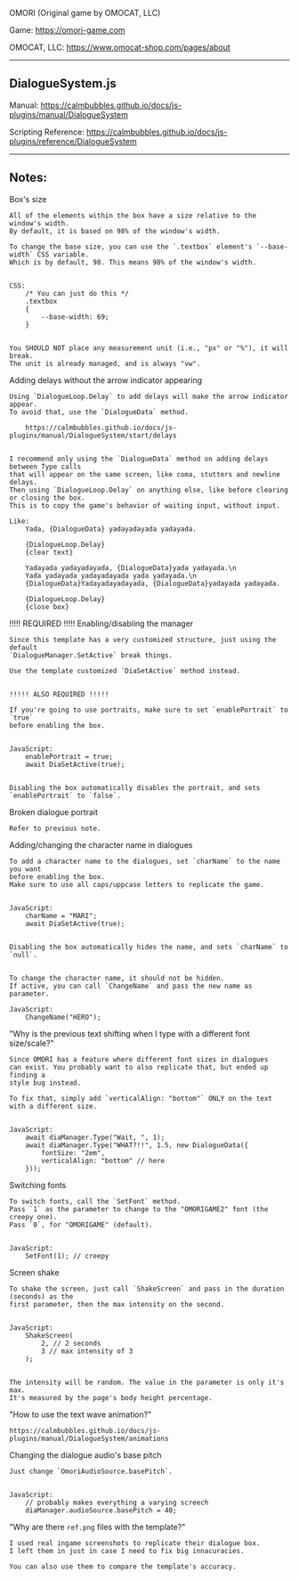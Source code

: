 OMORI (Original game by OMOCAT, LLC)


Game: https://omori-game.com

OMOCAT, LLC: https://www.omocat-shop.com/pages/about



---------------
DialogueSystem.js
---------------

Manual: https://calmbubbles.github.io/docs/js-plugins/manual/DialogueSystem

Scripting Reference: https://calmbubbles.github.io/docs/js-plugins/reference/DialogueSystem



---------------
Notes:
---------------

Box's size

    All of the elements within the box have a size relative to the window's width.
    By default, it is based on 98% of the window's width.

    To change the base size, you can use the `.textbox` element's `--base-width` CSS variable.
    Which is by default, 98. This means 98% of the window's width.


    CSS:
        /* You can just do this */
        .textbox
        {
            --base-width: 69;
        }

    
    You SHOULD NOT place any measurement unit (i.e., "px" or "%"), it will break.
    The unit is already managed, and is always "vw".


Adding delays without the arrow indicator appearing

    Using `DialogueLoop.Delay` to add delays will make the arrow indicator appear.
    To avoid that, use the `DialogueData` method.

        https://calmbubbles.github.io/docs/js-plugins/manual/DialogueSystem/start/delays


    I recommend only using the `DialogueData` method on adding delays between Type calls
    that will appear on the same screen, like coma, stutters and newline delays.
    Then using `DialogueLoop.Delay` on anything else, like before clearing or closing the box.
    This is to copy the game's behavior of waiting input, without input.

    Like:
        Yada, {DialogueData} yadayadayada yadayada.

        {DialogueLoop.Delay}
        {clear text}

        Yadayada yadayadayada, {DialogueData}yada yadayada.\n
        Yada yadayada yadayadayada yada yadayada.\n
        {DialogueData}Yadayadayadayada, {DialogueData}yadayada yadayada.

        {DialogueLoop.Delay}
        {close box}


!!!!! REQUIRED !!!!!
Enabling/disabling the manager

    Since this template has a very customized structure, just using the default
    `DialogueManager.SetActive` break things.

    Use the template customized `DiaSetActive` method instead.


    !!!!! ALSO REQUIRED !!!!!

    If you're going to use portraits, make sure to set `enablePortrait` to `true`
    before enabling the box.


    JavaScript:
        enablePortrait = true;
        await DiaSetActive(true);
    

    Disabling the box automatically disables the portrait, and sets `enablePortrait` to `false`.


Broken dialogue portrait

    Refer to previous note.


Adding/changing the character name in dialogues

    To add a character name to the dialogues, set `charName` to the name you want
    before enabling the box.
    Make sure to use all caps/uppcase letters to replicate the game.


    JavaScript:
        charName = "MARI";
        await DiaSetActive(true);


    Disabling the box automatically hides the name, and sets `charName` to `null`.


    To change the character name, it should not be hidden.
    If active, you can call `ChangeName` and pass the new name as parameter.

    JavaScript:
        ChangeName("HERO");


"Why is the previous text shifting when I type with a different font size/scale?"

    Since OMORI has a feature where different font sizes in dialogues
    can exist. You probably want to also replicate that, but ended up finding a
    style bug instead.

    To fix that, simply add `verticalAlign: "bottom"` ONLY on the text with a different size.


    JavaScript:
        await diaManager.Type("Wait, ", 1);
        await diaManager.Type("WHAT?!!", 1.5, new DialogueData({
            fontSize: "2em",
            verticalAlign: "bottom" // here
        }));


Switching fonts

    To switch fonts, call the `SetFont` method.
    Pass `1` as the parameter to change to the "OMORIGAME2" font (the creepy one).
    Pass `0`, for "OMORIGAME" (default).

    
    JavaScript:
        SetFont(1); // creepy


Screen shake

    To shake the screen, just call `ShakeScreen` and pass in the duration (seconds) as the
    first parameter, then the max intensity on the second.


    JavaScript:
        ShakeScreen(
            2, // 2 seconds
            3 // max intensity of 3
        );
    

    The intensity will be random. The value in the parameter is only it's max.
    It's measured by the page's body height percentage.


"How to use the text wave animation?"

    https://calmbubbles.github.io/docs/js-plugins/manual/DialogueSystem/animations


Changing the dialogue audio's base pitch

    Just change `OmoriAudioSource.basePitch`.


    JavaScript:
        // probably makes everything a varying screech
        diaManager.audioSource.basePitch = 40;


"Why are there `ref.png` files with the template?"

    I used real ingame screenshots to replicate their dialogue box.
    I left them in just in case I need to fix big innacuracies.

    You can also use them to compare the template's accuracy.
